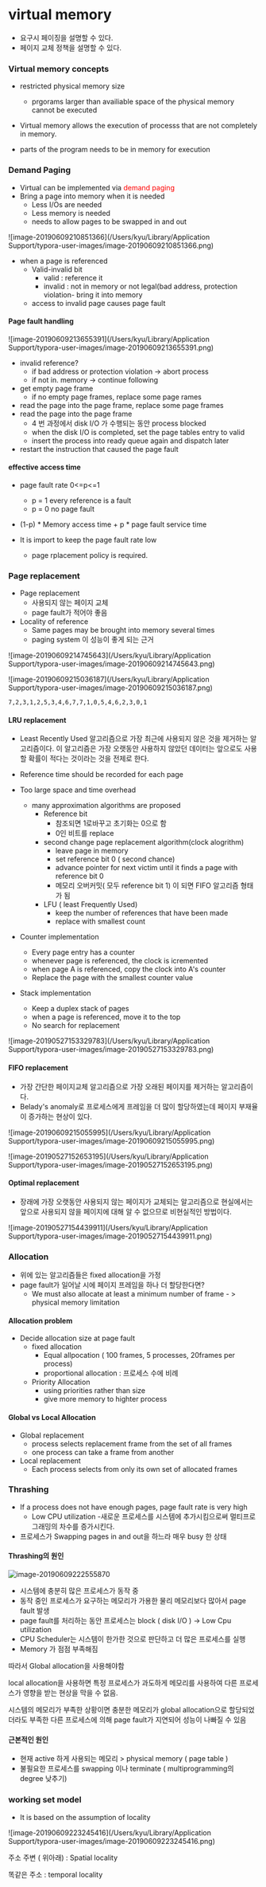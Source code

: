 # virtual memory

- 요구시 페이징을 설명할 수 있다.
- 페이지 교체 정책을 설명할 수 있다.

### Virtual memory concepts

- restricted physical memory size

  - prgorams larger than availiable space of the physical memory cannot be executed

- Virtual memory allows the execution of processs that are not completely in memory.

- parts of the program needs to be in memory for execution

   

### Demand Paging

- Virtual can be implemented via <span style="color:red">demand paging</span>
- Bring a page into memory when it is needed
  - Less I/Os are needed
  - Less memory is needed
  - needs to allow pages to be swapped in and out

![image-20190609210851366](/Users/kyu/Library/Application Support/typora-user-images/image-20190609210851366.png)

- when a page is referenced
  - Valid-invalid bit 
    - valid : reference it
    - invalid : not in memory or not legal(bad address, protection violation- bring it into memory 
  - access to invalid page causes page fault

#### Page fault handling

![image-20190609213655391](/Users/kyu/Library/Application Support/typora-user-images/image-20190609213655391.png)

- invalid reference? 
  - if bad address or protection violation -> abort process
  - if not in. memory -> continue following
- get empty page frame
  - if no empty page frames, replace some page rames
- read the page into the page frame, replace some page frames
- read the page into the page frame
  - 4 번 과정에서 disk I/O 가 수행되는 동안 process blocked
  - when the disk I/O is completed, set the page tables entry to valid
  - insert the process into ready queue again and dispatch later
- restart the instruction that caused the page fault

#### effective access time

- page fault rate 0<=p<=1
  - p = 1 every reference is a fault
  - p = 0 no page fault
- (1-p) * Memory access time + p * page fault service time

- It is import to keep the page fault rate low
  - page rplacement policy is required.



### Page replacement

- Page replacement
  - 사용되지 않는 페이지 교체
  - page fault가 적어야 좋음
- Locality of reference
  - Same pages may be brought into memory several times
  - paging system 이 성능이 좋게 되는 근거

![image-20190609214745643](/Users/kyu/Library/Application Support/typora-user-images/image-20190609214745643.png)

![image-20190609215036187](/Users/kyu/Library/Application Support/typora-user-images/image-20190609215036187.png)



```
7,2,3,1,2,5,3,4,6,7,7,1,0,5,4,6,2,3,0,1
```

#### LRU replacement

- Least Recently Used 알고리즘으로 가장 최근에 사용되지 않은 것을 제거하는 알고리즘이다. 이 알고리즘은 가장 오랫동안 사용하지 않았던 데이터는 앞으로도 사용할 확률이 적다는 것이라는 것을 전제로 한다.
- Reference time should be recorded for each page
- Too large space and time overhead
  - many approximation algorithms are proposed
    - Reference bit
      - 참조되면 1로바꾸고 초기화는 0으로 함
      - 0인 비트를 replace 
    - second change page replacement algorithm(clock alogrithm)
      - leave page in memory
      - set reference bit 0 ( second chance)
      - advance pointer for next victim until it finds a page with reference bit 0
      - 메모리 오버커밋( 모두 reference bit 1) 이 되면 FIFO 알고리즘 형태가 됨
    - LFU ( least Frequently Used)
      - keep the number of references that have been made
      - replace with smallest count

- Counter implementation
  - Every page entry has a counter
  - whenever page is referenced, the clock is icremented
  - when page A is referenced, copy the clock into A's counter
  - Replace the page with the smallest counter value
- Stack implementation
  - Keep a duplex stack of pages
  - when a page is referenced, move it to the top
  - No search for replacement

![image-20190527153329783](/Users/kyu/Library/Application Support/typora-user-images/image-20190527153329783.png)

#### FIFO replacement

- 가장 간단한 페이지교체 알고리즘으로 가장 오래된 페이지를 제거하는 알고리즘이다.
- Belady's anomaly로 프로세스에게 프레임을 더 많이 할당하였는데 페이지 부재율이 증가하는 현상이 있다.

![image-20190609215055995](/Users/kyu/Library/Application Support/typora-user-images/image-20190609215055995.png)

![image-20190527152653195](/Users/kyu/Library/Application Support/typora-user-images/image-20190527152653195.png)

#### Optimal replacement

- 장래에 가장 오랫동안 사용되지 않는 페이지가 교체되는 알고리즘으로 현실에서는 앞으로 사용되지 않을 페이지에 대해 알 수 없으므로 비현실적인 방법이다.

![image-20190527154439911](/Users/kyu/Library/Application Support/typora-user-images/image-20190527154439911.png)



### Allocation

- 위에 있는 알고리즘들은 fixed allocation을 가정
- page fault가 일어날 시에 페이지 프레임을 하나 더 할당한다면?
  - We must also allocate at least a minimum number of frame - > physical memory limitation

#### Allocation problem

- Decide allocation size at page fault
  - fixed allocation
    - Equal allpocation ( 100 frames, 5 processes, 20frames per process)
    - proportional allocation : 프로세스 수에 비례
  - Priority Allocation
    - using priorities rather than size
    - give more memory to highter process

#### Global vs Local Allocation

- Global replacement
  - process selects replacement frame from the set of all frames
  - one process can take a frame from another
- Local replacement 
  - Each process selects from only its own set of allocated frames

### Thrashing

- If a process does not have enough pages, page fault rate is very high
  - Low CPU utilization	-새로운 프로세스를 시스템에 추가시킴으로써 멀티프로그래밍의 차수를 증가시킨다.
- 프로세스가 Swapping pages in and out을 하느라 매우 busy 한 상태

#### Thrashing의 원인

![image-20190609222555870](/Users/kyu/Library/Application%20Support/typora-user-images/image-20190609222555870.png)

- 시스템에 충분히 많은 프로세스가 동작 중
- 동작 중인 프로세스가 요구하는 메모리가 가용한 물리 메모리보다 많아서 page fault 발생
- page fault를 처리하는 동안 프로세스는 block ( disk I/O ) -> Low Cpu utilization
- CPU Scheduler는 시스템이 한가한 것으로 판단하고 더 많은 프로세스를 실행
- Memory 가 점점 부족해짐

따라서 Global allocation을 사용해야함

local allocation을 사용하면 특정 프로세스가 과도하게 메모리를 사용하여 다른 프로세스가 영향을 받는 현상을 막을 수 없음.

시스템의 메모리가 부족한 상황이면 충분한 메모리가 global allocation으로 할당되었더라도 부족한 다른 프로세스에 의해 page fault가 지연되어 성능이 나빠질 수 있음



#### 근본적인 원인

- 현재 active 하게 사용되는 메모리 > physical memory ( page table )
- 불필요한 프로세스를 swapping 이나 terminate ( multiprogramming의 degree 낮추기)



### working set model

- It is based on the assumption of locality

![image-20190609223245416](/Users/kyu/Library/Application Support/typora-user-images/image-20190609223245416.png)

주소 주변 ( 위아래) : Spatial locality

똑같은 주소 : temporal locality

